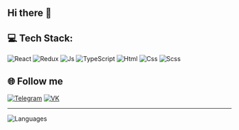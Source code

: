 ## Hi there 👋

## 💻 Tech Stack:

![React](https://img.shields.io/badge/react-61DAFB.svg?&style=for-the-badge&logo=react&logoColor=fff)
![Redux](https://img.shields.io/badge/redux-764ABC.svg?&style=for-the-badge&logo=redux&logoColor=fff)
![Js](https://img.shields.io/badge/javascript-FFCC00.svg?&style=for-the-badge&logo=javascript&logoColor=fff)
![TypeScript](https://img.shields.io/badge/typescript-007ACC.svg?&style=for-the-badge&logo=typescript&logoColor=fff)
![Html](https://img.shields.io/badge/html-E34F26.svg?&style=for-the-badge&logo=html5&logoColor=fff)
![Css](https://img.shields.io/badge/css-1572B6.svg?&style=for-the-badge&logo=css3&logoColor=fff)
![Scss](https://img.shields.io/badge/sass-CF649A.svg?&style=for-the-badge&logo=sass&logoColor=fff)

## 🌐 Follow me

[![Telegram](https://img.shields.io/badge/Telegram-168bd9.svg?&style=for-the-badge&logo=telegram)](https://t.me/queue0)
[![VK](https://img.shields.io/badge/Vk-4680c2.svg?&style=for-the-badge&logo=vk)](https://vk.com/vigos12)

---

<img alt="Languages" src="https://github-readme-stats-eight-theta.vercel.app/api/top-langs/?username=vigos12&theme=radical&layout=compact" />
